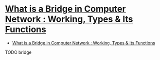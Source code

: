 # [What is a Bridge in Computer Network : Working, Types & Its Functions](https://www.elprocus.com/what-is-a-bridge-in-computer-network-working-types-its-functions/)

- [What is a Bridge in Computer Network : Working, Types & Its Functions](#what-is-a-bridge-in-computer-network--working-types--its-functions)










TODO bridge

